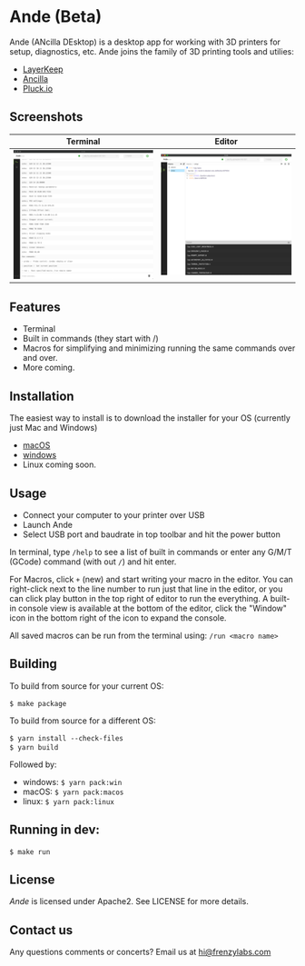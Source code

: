 # Ande (Beta)

Ande (ANcilla DEsktop) is a desktop app for working with 3D printers for setup, diagnostics, etc. Ande joins the 
family of 3D printing tools and utilies:

- [LayerKeep](https://layerkeep.com)
- [Ancilla](https://ancilla.app)
- [Pluck.io](https://pluck.io)


## Screenshots

Terminal             |  Editor
:-------------------------:|:-------------------------:
![](screenshots/ande-terminal.png?raw=true)  |  ![](screenshots/ande-editor-console.png?raw=true)


## Features
- Terminal
- Built in commands (they start with /)
- Macros for simplifying and minimizing running the same commands over and over.
- More coming.

## Installation

The easiest way to install is to download the installer for your OS (currently just Mac and Windows)

- [macOS](https://github.com/frenzylabs/ande/releases/download/v0.0.1/Ande-0.0.1.dmg)
- [windows](https://github.com/frenzylabs/ande/releases/download/v0.0.1/Ande-Setup-0.0.1.exe)
- Linux coming soon.

## Usage

- Connect your computer to your printer over USB
- Launch Ande
- Select USB port and baudrate in top toolbar and hit the power button

In terminal, type `/help` to see a list of built in commands or enter any G/M/T (GCode) command (with out `/`) and hit enter.

For Macros, click `+` (new) and start writing your macro in the editor. You can right-click next to the line number 
to run just that line in the editor, or you can click play button in the top right of editor to run the everything. A
built-in console view is available at the bottom of the editor, click the "Window" icon in the bottom right of the icon to 
expand the console.

All saved macros can be run from the terminal using: `/run <macro name>`

## Building

To build from source for your current OS:

```
$ make package
```

To build from source for a different OS:

```
$ yarn install --check-files
$ yarn build
```

Followed by:

- windows: `$ yarn pack:win`
- macOS: `$ yarn pack:macos`
- linux: `$ yarn pack:linux`

## Running in dev:

```
$ make run
```

## License
*Ande* is licensed under Apache2. See LICENSE for more details.

## Contact us
Any questions comments or concerts? Email us at [hi@frenzylabs.com](mailto:hi@frenzylabs.com)
